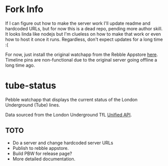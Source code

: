 # Fork Info
If I can figure out how to make the server work I'll update readme and hardcoded URLs, but for now this is a dead repo, pending more author skill. It looks linda like nodejs but I'm clueless on how to make that work or even how to host it once it runs. Regardless, don't expect updates for a long time :(

For now, just install the original watchapp from the Rebble Appstore [here](https://apps.rebble.io/en_US/application/529e8742d7894b189c000012). Timeline pins are non-functional due to the original server going offline a long time ago. 

# tube-status

Pebble watchapp that displays the current status of the London Underground
(Tube) lines.

Data sourced from the London Underground TfL [Unified API](https://api.tfl.gov.uk/).

## TOTO

- Do a server and change hardcoded server URLs
- Publish to rebble appstore.
- Build PBW for release page?
- More detailed documentation.
